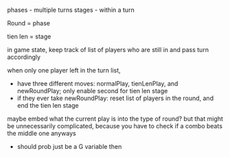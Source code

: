 phases - multiple turns
stages - within a turn

Round = phase

tien len = stage

in game state, keep track of list of players who are still in and pass turn accordingly

when only one player left in the turn list,

- have three different moves: normalPlay, tienLenPlay, and newRoundPlay; only enable second for tien len stage
- if they ever take newRoundPlay: reset list of players in the round, and end the tien len stage

maybe embed what the current play is into the type of round? but that might be unnecessarily complicated, because you have to check if a combo beats the middle one anyways

- should prob just be a G variable then
